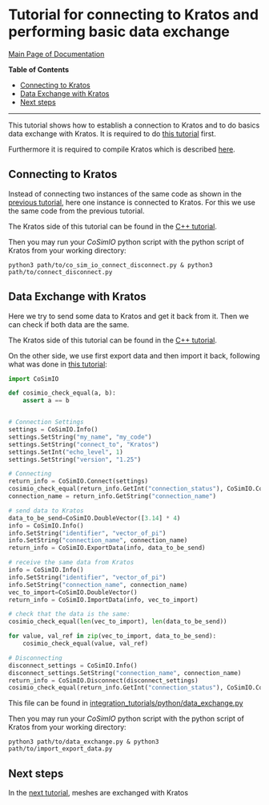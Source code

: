 # Tutorial for connecting to Kratos and performing basic data exchange

[Main Page of Documentation](https://kratosmultiphysics.github.io/CoSimIO/)

**Table of Contents**
<!-- @import "[TOC]" {cmd="toc" depthFrom=2 depthTo=6 orderedList=false} -->

<!-- code_chunk_output -->

- [Connecting to Kratos](#connecting-to-kratos)
- [Data Exchange with Kratos](#data-exchange-with-kratos)
- [Next steps](#next-steps)

<!-- /code_chunk_output -->
---

This tutorial shows how to establish a connection to Kratos and to do basics data exchange with Kratos. It is required to do [this tutorial](integration_co_sim_io.md) first.

Furthermore it is required to compile Kratos which is described [here](../../kratos_build.md).

## Connecting to Kratos
Instead of connecting two instances of the same code as shown in the [previous tutorial](integration_co_sim_io.md#connecting-and-disconnecting), here one instance is connected to Kratos.
For this we use the same code from the previous tutorial.

The Kratos side of this tutorial can be found in the [C++ tutorial](../cpp/basic_data_exchange_with_kratos.md#connecting-to-kratos).

Then you may run your _CoSimIO_ python script with the python script of Kratos from your working directory:

```shell
python3 path/to/co_sim_io_connect_disconnect.py & python3 path/to/connect_disconnect.py
```

## Data Exchange with Kratos
Here we try to send some data to Kratos and get it back from it. Then we can check if both data are the same.

The Kratos side of this tutorial can be found in the [C++ tutorial](../cpp/basic_data_exchange_with_kratos.md#data-exchange-with-kratos).

On the other side, we use first export data and then import it back, following what was done in [this tutorial](integration_co_sim_io.md#data-exchange):

```py
import CoSimIO

def cosimio_check_equal(a, b):
    assert a == b


# Connection Settings
settings = CoSimIO.Info()
settings.SetString("my_name", "my_code")
settings.SetString("connect_to", "Kratos")
settings.SetInt("echo_level", 1)
settings.SetString("version", "1.25")

# Connecting
return_info = CoSimIO.Connect(settings)
cosimio_check_equal(return_info.GetInt("connection_status"), CoSimIO.ConnectionStatus.Connected)
connection_name = return_info.GetString("connection_name")

# send data to Kratos
data_to_be_send=CoSimIO.DoubleVector([3.14] * 4)
info = CoSimIO.Info()
info.SetString("identifier", "vector_of_pi")
info.SetString("connection_name", connection_name)
return_info = CoSimIO.ExportData(info, data_to_be_send)

# receive the same data from Kratos
info = CoSimIO.Info()
info.SetString("identifier", "vector_of_pi")
info.SetString("connection_name", connection_name)
vec_to_import=CoSimIO.DoubleVector()
return_info = CoSimIO.ImportData(info, vec_to_import)

# check that the data is the same:
cosimio_check_equal(len(vec_to_import), len(data_to_be_send))

for value, val_ref in zip(vec_to_import, data_to_be_send):
    cosimio_check_equal(value, val_ref)

# Disconnecting
disconnect_settings = CoSimIO.Info()
disconnect_settings.SetString("connection_name", connection_name)
return_info = CoSimIO.Disconnect(disconnect_settings)
cosimio_check_equal(return_info.GetInt("connection_status"), CoSimIO.ConnectionStatus.Disconnected)
```

This file can be found in [integration_tutorials/python/data_exchange.py](https://github.com/KratosMultiphysics/CoSimIO/blob/master/tests/integration_tutorials/python/data_exchange.py)

Then you may run your _CoSimIO_ python script with the python script of Kratos from your working directory:

```shell
python3 path/to/data_exchange.py & python3 path/to/import_export_data.py
```

## Next steps
In the [next tutorial](mesh_exchange_with_kratos.md), meshes are exchanged with Kratos
